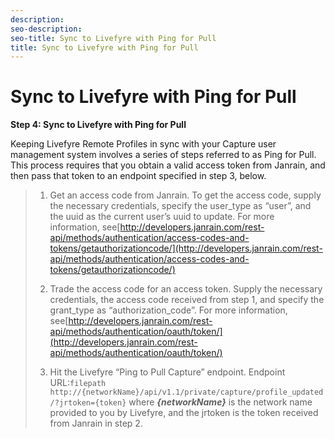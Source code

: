 ```yaml
---
description: 
seo-description: 
seo-title: Sync to Livefyre with Ping for Pull
title: Sync to Livefyre with Ping for Pull
---
```


# Sync to Livefyre with Ping for Pull

**Step 4: Sync to Livefyre with Ping for Pull**

Keeping Livefyre Remote Profiles in sync with your Capture user management system involves a series of steps referred to as Ping for Pull. This process requires that you obtain a valid access token from Janrain, and then pass that token to an endpoint specified in step 3, below.

>1. Get an access code from Janrain.
>   To get the access code, supply the necessary credentials, specify the user_type as “user”, and the uuid as the current user’s uuid to update. For more information, see[http://developers.janrain.com/rest-api/methods/authentication/access-codes-and-tokens/getauthorizationcode/](http://developers.janrain.com/rest-api/methods/authentication/access-codes-and-tokens/getauthorizationcode/)
>   
>1. Trade the access code for an access token. Supply the necessary credentials, the access code received from step 1, and specify the grant_type as “authorization_code”.
>   For more information, see[http://developers.janrain.com/rest-api/methods/authentication/oauth/token/](http://developers.janrain.com/rest-api/methods/authentication/oauth/token/)
>   
>1. Hit the Livefyre “Ping to Pull Capture” endpoint.
>   Endpoint URL:`filepath http://{networkName}/api/v1.1/private/capture/profile_updated/?jrtoken={token}` where ***{networkName}*** is the network name provided to you by Livefyre, and the jrtoken is the token received from Janrain in step 2.
>       
>   
>   
